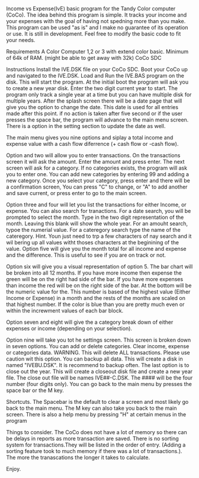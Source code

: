 Income vs Expense(IvE) basic program for the Tandy Color computer (CoCo).
The idea behind this program is simple. It tracks your income and your expenses with the goal of having not spedning more than you make. 
This program can be used "as is" and I make no guarantee of its operation or use. It is still in development. Feel free to modify the basic code to fit your needs. 

Requirements
A Color Computer 1,2 or 3 with extend color basic. 
Minimum of 64k of RAM. (might be able to get away with 32k)
CoCo SDC

Instructions
Install the IVE.DSK file on your CoCo SDC. Boot your CoCo up and navigated to the IVE.DSK.
Load and Run the IVE.BAS program on the disk. This will start the program. At the initial boot the program will ask you to create a new year disk. Enter the two digit current year to start. The program only track a single year at a time but you can have multiple disk for multiple years. After the splash screen there will be a date page that will give you the option to change the date. This date is used for all entries made after this point. if no action is taken after five second or if the user presses the space bar, the program will advance to the main menu screen. There is a option in the setting section to update the date as well. 

The main menu gives you nine options and siplay a total income and expense value with a cash flow diferrence (+ cash flow or -cash flow).

Option and two will allow you to enter transactions. On the transactions screen it will ask the amount.
Enter the amount and press enter. The next screen will ask for a category. If no categories exists, the program will ask you to enter one.  You can add new categories by entering 99 and adding a new category. Once you select your category, press enter and there will be a confirmation screen, You can press "C" to change, or "A" to add another and save current, or press enter to go to the main screen.

Option three and four will let you list the transactions for either Income, or expense. You can also search for tranactions. For a date search, you will be prompted to select the month. Type in the two digit representation of the month. Leaving this blank will show the whole year. For an amouht search, typoe the numerial value. For a cateregory search type the name of the cateregory. Hint. Youn just need to trp a few characters of nay search and it wil bering up all values witht thoses characters at the beginining of the value.
Option five will give you the month total for all income and expense and the difference. This is useful to see if you are on track or not.

Option six will give you a visual representation of option 5. The bar chart will be broken into all 12 months. If you have more income then expense the green will be on the right had side of the bar. If you have more expenses than income the red will be on the right side of the bar. At the bottom will be the numeric value for the. This number is based of the highest value (Either Income or Expense) in a month and the rests of the months are scaled on that highest number. If the color is blue than you are pretty much even or within the increwment values of each bar block. 

Option seven and eight will give the a category break down of either expenses or income (depending on your selection). 

Option nine will take you tot he settings screen. This screen is broken down in seven options. You can add or delete categories. Clear income, expense or categories data. WARNING. This will delete ALL transactions. Please use caution wit this option. You can backup all data. This will create a disk in named "IVEBU.DSK". It is recommend to backup often. The last option is to close out the year. This will create a closeout disk file and create a new year file. The close out file will be names IVE##-C.DSK. The #### will be the four number (four digits only).
You can go back to the main menu by presses the space bar or the M key.

Shortcuts.
The Spacebar is the default to clear a screen and most likely go back to the main menu. The M key can also take you back to the main screen. There is also a help menu by pressing "H" at certain menus in the program

Things to consider.
The CoCo does not have a lot of memory so there can be delays in reports as more transaction are saved. There is no sorting system for transactions.They will be listed in the order of entry. (Adding a sorting feature took to much memory if there was a lot of transactions.). The more the tranascations the longer it takes to calculate. 

Enjoy.
